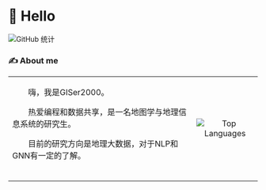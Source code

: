 #  🙋 Hello 
<img src="https://github-readme-stats-git-masterrstaa-rickstaa.vercel.app/api?username=Peter-JXL&hide_title=true&hide_border=true&show_icons=true&include_all_commits=true&line_height=24&text_color=333&icon_color=4CAF50&bg_color=0,F0F0F0,E0F7FA,C8E6C9&theme=graywhite" alt="GitHub 统计" />

### ✍ About me
<table> 
  <tr> 
    <td>
      <p>&emsp;&emsp;嗨，我是GISer2000。</p>
      <p>&emsp;&emsp;热爱编程和数据共享，是一名地图学与地理信息系统的研究生。</p>
      <p>&emsp;&emsp;目前的研究方向是地理大数据，对于NLP和GNN有一定的了解。</p>
      <!-- for beauty 留个空行好看点 -->
      <div>&nbsp;</div>
    </td>
    <td>
      <!-- GitHub 统计数据 -->
      <!-- GitHub 使用最多的语言 -->
    <div align="center">
      <img src="https://github-readme-stats-git-masterrstaa-rickstaa.vercel.app/api/top-langs/?username=GISer2000&hide_title=true&hide_border=true&layout=compact&langs_count=6&text_color=333&icon_color=4CAF50&bg_color=0,E0F7FA,B2EBF2,81D4FA&theme=graywhite" alt="Top Languages" />
    </div>
    </td> 
  </tr> 
</teble>
